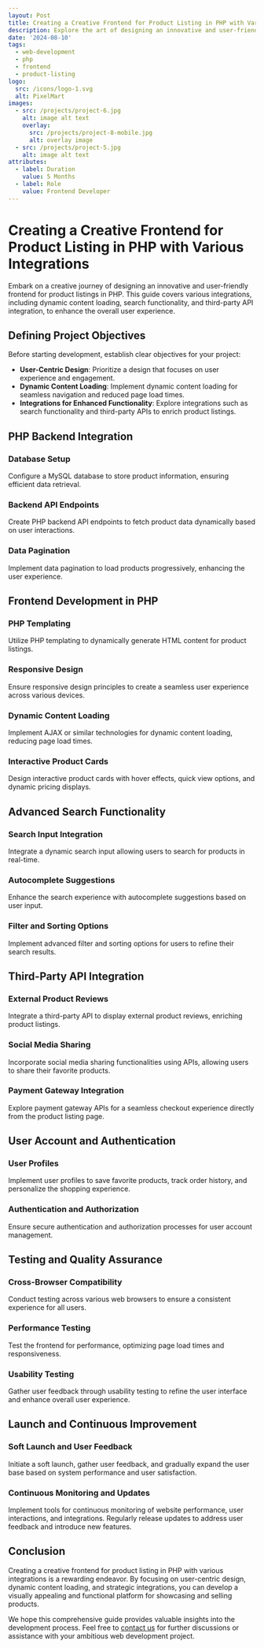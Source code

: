 ```yaml
---
layout: Post
title: Creating a Creative Frontend for Product Listing in PHP with Various Integrations
description: Explore the art of designing an innovative and user-friendly frontend for product listings in PHP. This guide covers various integrations, including dynamic content loading, search functionality, and third-party API integration, to enhance the overall user experience.
date: '2024-08-10'
tags:
  - web-development
  - php
  - frontend
  - product-listing
logo:
  src: /icons/logo-1.svg
  alt: PixelMart
images:
  - src: /projects/project-6.jpg
    alt: image alt text
    overlay:
      src: /projects/project-8-mobile.jpg
      alt: overlay image
  - src: /projects/project-5.jpg
    alt: image alt text
attributes:
  - label: Duration
    value: 5 Months
  - label: Role
    value: Frontend Developer
---
```


# Creating a Creative Frontend for Product Listing in PHP with Various Integrations

Embark on a creative journey of designing an innovative and user-friendly frontend for product listings in PHP. This guide covers various integrations, including dynamic content loading, search functionality, and third-party API integration, to enhance the overall user experience.

## Defining Project Objectives

Before starting development, establish clear objectives for your project:

- **User-Centric Design**: Prioritize a design that focuses on user experience and engagement.
- **Dynamic Content Loading**: Implement dynamic content loading for seamless navigation and reduced page load times.
- **Integrations for Enhanced Functionality**: Explore integrations such as search functionality and third-party APIs to enrich product listings.

## PHP Backend Integration

### Database Setup

Configure a MySQL database to store product information, ensuring efficient data retrieval.

### Backend API Endpoints

Create PHP backend API endpoints to fetch product data dynamically based on user interactions.

### Data Pagination

Implement data pagination to load products progressively, enhancing the user experience.

## Frontend Development in PHP

### PHP Templating

Utilize PHP templating to dynamically generate HTML content for product listings.

### Responsive Design

Ensure responsive design principles to create a seamless user experience across various devices.

### Dynamic Content Loading

Implement AJAX or similar technologies for dynamic content loading, reducing page load times.

### Interactive Product Cards

Design interactive product cards with hover effects, quick view options, and dynamic pricing displays.

## Advanced Search Functionality

### Search Input Integration

Integrate a dynamic search input allowing users to search for products in real-time.

### Autocomplete Suggestions

Enhance the search experience with autocomplete suggestions based on user input.

### Filter and Sorting Options

Implement advanced filter and sorting options for users to refine their search results.

## Third-Party API Integration

### External Product Reviews

Integrate a third-party API to display external product reviews, enriching product listings.

### Social Media Sharing

Incorporate social media sharing functionalities using APIs, allowing users to share their favorite products.

### Payment Gateway Integration

Explore payment gateway APIs for a seamless checkout experience directly from the product listing page.

## User Account and Authentication

### User Profiles

Implement user profiles to save favorite products, track order history, and personalize the shopping experience.

### Authentication and Authorization

Ensure secure authentication and authorization processes for user account management.

## Testing and Quality Assurance

### Cross-Browser Compatibility

Conduct testing across various web browsers to ensure a consistent experience for all users.

### Performance Testing

Test the frontend for performance, optimizing page load times and responsiveness.

### Usability Testing

Gather user feedback through usability testing to refine the user interface and enhance overall user experience.

## Launch and Continuous Improvement

### Soft Launch and User Feedback

Initiate a soft launch, gather user feedback, and gradually expand the user base based on system performance and user satisfaction.

### Continuous Monitoring and Updates

Implement tools for continuous monitoring of website performance, user interactions, and integrations. Regularly release updates to address user feedback and introduce new features.

## Conclusion

Creating a creative frontend for product listing in PHP with various integrations is a rewarding endeavor. By focusing on user-centric design, dynamic content loading, and strategic integrations, you can develop a visually appealing and functional platform for showcasing and selling products.

We hope this comprehensive guide provides valuable insights into the development process. Feel free to [contact us](mailto:addictedarun4@gmail.com) for further discussions or assistance with your ambitious web development project.
